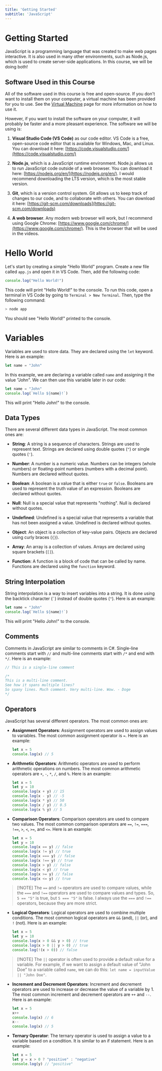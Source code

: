 ```yaml
---
title: 'Getting Started'
subtitle: 'JavaScript'
---
```


# Getting Started

JavaScript is a programming language that was created to make web pages interactive. It is also used in many other environments, such as Node.js, which is used to create server-side applications. In this course, we will be doing both!

## Software Used in this Course

All of the software used in this course is free and open-source. If you don't want to install them on your computer, a virtual machine has been provided for you to use. See the [Virtual Machine](/virtual-machine) page for more information on how to use it.

However, if you want to install the software on your computer, it will probably be faster and a more pleasant experience. The software we will be using is:

1. **Visual Studio Code (VS Code)** as our code editor. VS Code is a free, open-source code editor that is available for Windows, Mac, and Linux. You can download it here: [https://code.visualstudio.com/](https://code.visualstudio.com/)

2. **Node.js**, which is a JavaScript runtime environment. Node.js allows us to run JavaScript code outside of a web browser. You can download it here: [https://nodejs.org/en/](https://nodejs.org/en/). I would recommend downloading the LTS version, which is the most stable version.

3. **Git**, which is a version control system. Git allows us to keep track of changes to our code, and to collaborate with others. You can download it here: [https://git-scm.com/downloads](https://git-scm.com/downloads)

4. **A web browser**. Any modern web browser will work, but I recommend using Google Chrome: [https://www.google.com/chrome/](https://www.google.com/chrome/). This is the browser that will be used in the videos.

# Hello World

Let's start by creating a simple "Hello World" program. Create a new file called `app.js` and open it in VS Code. Then, add the following code:

```javascript
console.log("Hello World!")
```

This code will print "Hello World!" to the console. To run this code, open a terminal in VS Code by going to `Terminal > New Terminal`. Then, type the following command:

```bash
> node app
```

You should see "Hello World!" printed to the console.

# Variables

Variables are used to store data. They are declared using the `let` keyword. Here is an example:

```javascript
let name = "John"
```

In this example, we are declaring a variable called `name` and assigning it the value "John". We can then use this variable later in our code:

```javascript
let name = "John"
console.log(`Hello ${name}!`)
```

This will print "Hello John!" to the console.

## Data Types

There are several different data types in JavaScript. The most common ones are:

- **String**: A string is a sequence of characters. Strings are used to represent text. Strings are declared using double quotes (`"`) or single quotes (`'`).

- **Number**: A number is a numeric value. Numbers can be integers (whole numbers) or floating-point numbers (numbers with a decimal point). Numbers are declared without quotes.

- **Boolean**: A boolean is a value that is either `true` or `false`. Booleans are used to represent the truth value of an expression. Booleans are declared without quotes.

- **Null**: Null is a special value that represents "nothing". Null is declared without quotes.

- **Undefined**: Undefined is a special value that represents a variable that has not been assigned a value. Undefined is declared without quotes.

- **Object**: An object is a collection of key-value pairs. Objects are declared using curly braces (`{}`).

- **Array**: An array is a collection of values. Arrays are declared using square brackets (`[]`).

- **Function**: A function is a block of code that can be called by name. Functions are declared using the `function` keyword.

## String Interpolation

String interpolation is a way to insert variables into a string. It is done using the backtick character (`` ` ``) instead of double quotes (`"`). Here is an example:

```javascript
let name = "John"
console.log(`Hello ${name}!`)
```

This will print "Hello John!" to the console.

## Comments

Comments in JavaScript are similar to comments in C#. Single-line comments start with `//` and multi-line comments start with `/*` and end with `*/`. Here is an example:

```javascript
// This is a single-line comment

/*
This is a multi-line comment.
See how it spans multiple lines?
So spany lines. Much comment. Very multi-line. Wow. - Doge
*/
```

## Operators

JavaScript has several different operators. The most common ones are:

- **Assignment Operators**: Assignment operators are used to assign values to variables. The most common assignment operator is `=`. Here is an example:

  ```javascript
  let x = 5
  console.log(x) // 5
  ```

- **Arithmetic Operators**: Arithmetic operators are used to perform arithmetic operations on numbers. The most common arithmetic operators are `+`, `-`, `*`, `/`, and `%`. Here is an example:

  ```javascript
  let x = 5
  let y = 10
  console.log(x + y) // 15
  console.log(x - y) // -5
  console.log(x * y) // 50
  console.log(x / y) // 0.5
  console.log(x % y) // 5
  ```

- **Comparison Operators**: Comparison operators are used to compare two values. The most common comparison operators are `==`, `!=`, `===`, `!==`, `>`, `<`, `>=`, and `<=`. Here is an example:

  ```javascript
  let x = 5
  let y = 10
  console.log(x == y) // false
  console.log(x != y) // true
  console.log(x === y) // false
  console.log(x !== y) // true
  console.log(x > y) // false
  console.log(x < y) // true
  console.log(x >= y) // false
  console.log(x <= y) // true
  ```
> [!NOTE] The `==` and `!=` operators are used to compare values, while the `===` and `!==` operators are used to compare values and types. So, `5 == "5"` is true, but `5 === "5"` is false. I always use the `===` and `!==` operators, because they are more strict.

- **Logical Operators**: Logical operators are used to combine multiple conditions. The most common logical operators are `&&` (and), `||` (or), and `!` (not). Here is an example:

  ```javascript
  let x = 5
  let y = 10
  console.log(x > 0 && y > 0) // true
  console.log(x > 0 || y > 0) // true
  console.log(!(x > 0)) // false
  ```
> [!NOTE] The `||` operator is often used to provide a default value for a variable. For example, if we want to assign a default value of "John Doe" to a variable called `name`, we can do this: `let name = inputValue || "John Doe"`.

- **Increment and Decrement Operators**: Increment and decrement operators are used to increase or decrease the value of a variable by 1. The most common increment and decrement operators are `++` and `--`. Here is an example:

  ```javascript
  let x = 5
  x++
  console.log(x) // 6
  x--
  console.log(x) // 5
  ```

- **Ternary Operator**: The ternary operator is used to assign a value to a variable based on a condition. It is similar to an if statement. Here is an example:

  ```javascript
  let x = 5
  let y = x > 0 ? "positive" : "negative"
  console.log(y) // "positive"
  ```